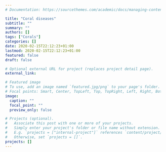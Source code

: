 ```yaml
---
# Documentation: https://sourcethemes.com/academic/docs/managing-content/

title: "Coral diseases"
subtitle: ""
summary: ""
authors: []
tags: ["Corals"]
categories: []
date: 2020-02-15T22:12:23+01:00
lastmod: 2020-02-15T22:12:23+01:00
featured: false
draft: false

# Optional external URL for project (replaces project detail page).
external_link: 

# Featured image
# To use, add an image named `featured.jpg/png` to your page's folder.
# Focal points: Smart, Center, TopLeft, Top, TopRight, Left, Right, BottomLeft, Bottom, BottomRight.
image:
  caption: ""
  focal_point: ""
  preview_only: false

# Projects (optional).
#   Associate this post with one or more of your projects.
#   Simply enter your project's folder or file name without extension.
#   E.g. `projects = ["internal-project"]` references `content/project/deep-learning/index.md`.
#   Otherwise, set `projects = []`.
projects: []
---
```

